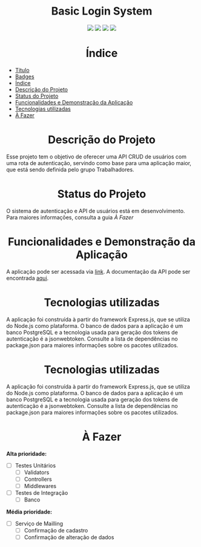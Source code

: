 <h1 align="center" id="title">Basic Login System</h1>
<p  align="center" id="badges">
<img src="https://img.shields.io/github/issues/jeffhsarti/login-system-trabalhadores">
<img src="https://img.shields.io/github/forks/jeffhsarti/login-system-trabalhadores">
<img src="https://img.shields.io/github/stars/jeffhsarti/login-system-trabalhadores">
<img  src="http://img.shields.io/static/v1?label=status&message=development&color=GREEN"/>
</p>

<h1 align="center" id="index">Índice</h1>

* [Título](#title)
* [Badges](#badges)
* [Índice](#index)
* [Descrição do Projeto](#project-description)
* [Status do Projeto](#status)
* [Funcionalidades e Demonstração da Aplicação](#features)
* [Tecnologias utilizadas](#technologies)
* [À Fazer](#to-do)

<h1 align="center" id="project-description">Descrição do Projeto</h1>
<p>Esse projeto tem o objetivo de oferecer uma API CRUD de usuários com uma rota de autenticação, servindo como base para uma aplicação maior, que está sendo definida pelo grupo Trabalhadores.</p>

<h1 align="center" id="status">Status do Projeto</h1>
<p>O sistema de autenticação e API de usuários está em desenvolvimento. Para maiores informações, consulta a guia <i>À Fazer</i></p>

<h1 align="center" id="features">Funcionalidades e Demonstração da Aplicação</h1>
<p>A aplicação pode ser acessada via <a href="" rel="noopener noreferrer" target="_blank">link</a>. A documentação da API pode ser encontrada <a href="" rel="noopener noreferrer" target="_blank">aqui</a>.</p>

<h1 align="center" id="technologies">Tecnologias utilizadas</h1>
<p>A aplicação foi construída à partir do framework Express.js, que se utiliza do Node.js como plataforma. O banco de dados para a aplicação é um banco PostgreSQL e a tecnologia usada para geração dos tokens de autenticação é a jsonwebtoken. Consulte a lista de dependências no package.json para maiores informações sobre os pacotes utilizados.</p>

<h1 align="center" id="status">Tecnologias utilizadas</h1>
<p>A aplicação foi construída à partir do framework Express.js, que se utiliza do Node.js como plataforma. O banco de dados para a aplicação é um banco PostgreSQL e a tecnologia usada para geração dos tokens de autenticação é a jsonwebtoken. Consulte a lista de dependências no package.json para maiores informações sobre os pacotes utilizados.</p>

<h1 align="center" id="to-do">À Fazer</h1>
<strong>Alta prioridade:</strong>

- [ ] Testes Unitários  
  - [ ] Validators 
  - [ ] Controllers 
  - [ ] Middlewares
- [ ] Testes de Integração
  - [ ] Banco

<strong>Média prioridade:</strong>
- [ ] Serviço de Mailling
  - [ ] Confirmação de cadastro
  - [ ] Confirmação de alteração de dados